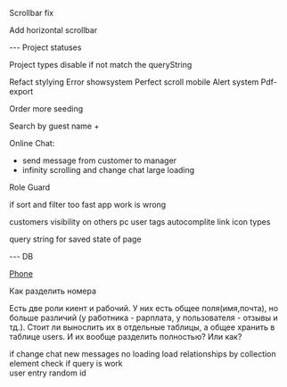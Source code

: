 

Scrollbar fix 

Add horizontal scrollbar

--- Project statuses 

Project types disable if not match the queryString 


Refact stylying 
Error  showsystem 
Perfect scroll mobile 
Alert system 
Pdf-export 

Order more seeding 


Search by guest name + 

Online Chat:  
- send message from customer to manager 
- infinity scrolling and change chat large loading 

Role Guard 

if sort and filter too fast app work is wrong  


customers visibility on others pc 
user tags autocomplite 
link icon types 

query string for saved state of page 

--- DB 

[Phone](https://petrenco.com/mysql.php?txt=168)

Как разделить номера 

Есть две роли киент и рабочий. У них есть общее поля(имя,почта), но больше различий (у работника - рарплата, у пользователя - отзывы и тд.). Стоит ли вынослить их в отдельные таблицы, а общее хранить в таблице users. И их вообще разделить полностью? Или как? 





if change chat new messages no loading 
load relationships by collection element 
check if query is work  
user entry 
random id 

